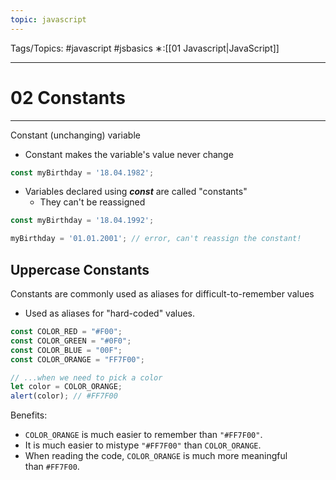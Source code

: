 ```yaml
---
topic: javascript
---
```

Tags/Topics: #javascript #jsbasics
∗:[[01 Javascript|JavaScript]] 

---
# 02 Constants

--- 
Constant (unchanging) variable
- Constant makes the variable's value never change

```javascript
const myBirthday = '18.04.1982';
```

- Variables declared using ___const___ are called "constants"
	- They can't be reassigned
```javascript
const myBirthday = '18.04.1992';

myBirthday = '01.01.2001'; // error, can't reassign the constant!
```

## Uppercase Constants
Constants are commonly used as aliases for difficult-to-remember values
- Used as aliases for "hard-coded" values.

```javascript
const COLOR_RED = "#F00";
const COLOR_GREEN = "#0F0";
const COLOR_BLUE = "00F";
const COLOR_ORANGE = "FF7F00";

// ...when we need to pick a color
let color = COLOR_ORANGE;
alert(color); // #FF7F00
```
Benefits:
- `COLOR_ORANGE` is much easier to remember than `"#FF7F00"`.
- It is much easier to mistype `"#FF7F00"` than `COLOR_ORANGE`.
- When reading the code, `COLOR_ORANGE` is much more meaningful than `#FF7F00`.
